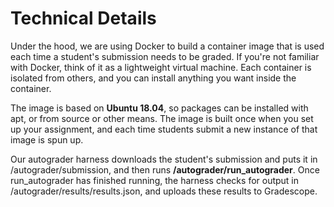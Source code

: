 # Technical Details

Under the hood, we are using Docker to build a container image that is
used each time a student's submission needs to be graded. If you're
not familiar with Docker, think of it as a lightweight virtual
machine. Each container is isolated from others, and you can install
anything you want inside the container.

The image is based on **Ubuntu 18.04**, so packages can be installed with
apt, or from source or other means. The image is built once when you
set up your assignment, and each time students submit a new instance
of that image is spun up. 

Our autograder harness downloads the student's submission and puts it
in /autograder/submission, and then runs
**/autograder/run_autograder**. Once run_autograder has finished
running, the harness checks for output in
/autograder/results/results.json, and uploads these results to
Gradescope.
